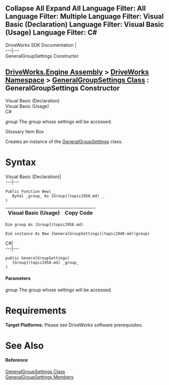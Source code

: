 Collapse All Expand All Language Filter: All  Language Filter: Multiple  Language Filter: Visual Basic (Declaration) Language Filter: Visual Basic (Usage) Language Filter: C#  
---  
DriveWorks SDK Documentation  |   
---|---  
GeneralGroupSettings Constructor   
  
[DriveWorks.Engine Assembly](topic2156.md) > [DriveWorks Namespace](topic2159.md) > [GeneralGroupSettings Class](topic2940.md) : GeneralGroupSettings Constructor  
---  
  
Visual Basic (Declaration)    
Visual Basic (Usage)    
C# 

_group_
    The group whose settings will be accessed.

Glossary Item Box

Creates an instance of the [GeneralGroupSettings](topic2940.md) class. 

# Syntax

Visual Basic (Declaration)|   
---|---  
      
    
    Public Function New( _
       ByVal _group_ As [Group](topic2958.md) _
    )  
  
Visual Basic (Usage)| Copy Code  
---|---  
      
    
    Dim group As [Group](topic2958.md)
     
    Dim instance As New [GeneralGroupSettings](topic2940.md)(group)  
  
C#|   
---|---  
      
    
    public GeneralGroupSettings( 
       [Group](topic2958.md) _group_
    )  
  
#### Parameters

 _group_
    The group whose settings will be accessed.

# Requirements

**Target Platforms:** Please see DriveWorks software prerequisites.

# See Also

#### Reference

[GeneralGroupSettings Class](topic2940.md)   
[GeneralGroupSettings Members](topic2941.md)


